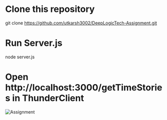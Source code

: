 # Clone this repository
git clone https://github.com/utkarsh3002/DeepLogicTech-Assignment.git
# Run Server.js
node server.js
# Open http://localhost:3000/getTimeStories in ThunderClient
![Assignment](https://github.com/utkarsh3002/DeepLogicTech-Assignment/assets/96722041/ff164a25-9c3b-4b5f-9e03-2120ddfc1e24)

